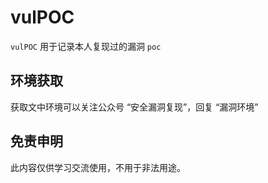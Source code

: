 # vulPOC
`vulPOC` 用于记录本人复现过的漏洞 `poc` 

## 环境获取

获取文中环境可以关注公众号 “安全漏洞复现”，回复 “漏洞环境”


## 免责申明
此内容仅供学习交流使用，不用于非法用途。